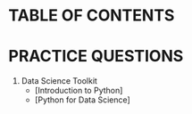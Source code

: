 # TABLE OF CONTENTS

# PRACTICE QUESTIONS
1. Data Science Toolkit
    - [Introduction to Python]
    - [Python for Data Science]